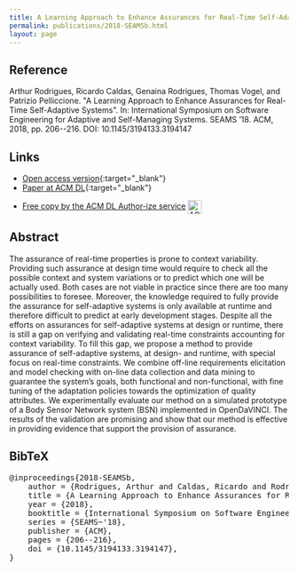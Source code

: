 ```yaml
---
title: A Learning Approach to Enhance Assurances for Real-Time Self-Adaptive Systems
permalink: publications/2018-SEAMSb.html
layout: page
---
```


## Reference
Arthur Rodrigues, Ricardo Caldas, Genaina Rodrigues, Thomas Vogel, and Patrizio Pelliccione. "A Learning Approach to Enhance Assurances for Real-Time Self-Adaptive Systems". In: International Symposium on Software Engineering for Adaptive and Self-Managing Systems. SEAMS ’18. ACM, 2018, pp. 206--216. DOI: 10.1145/3194133.3194147

## Links
* [Open access version](https://arxiv.org/abs/1804.00994){:target="_blank"}
* [Paper at ACM DL](https://doi.org/10.1145/3194133.3194147){:target="_blank"}
<ul><li>
<!-- ACM DL Article: A learning approach to enhance assurances for real-time self-adaptive systems -->
<!-- <div class="acmdlitem" id="item3194147"> -->
<a href="https://dl.acm.org/authorize?N681048" title="A learning approach to enhance assurances for real-time self-adaptive systems">Free copy by the ACM DL Author-ize service</a>
<img src="//dl.acm.org/images/oa.gif" width="25" height="25" border="0" alt="ACM DL Author-ize service" style="vertical-align:middle"/>
<!-- </div> -->
</li></ul>

## Abstract
The assurance of real-time properties is prone to context variability. Providing such assurance at design time would require to check all the possible context and system variations or to predict which one will be actually used. Both cases are not viable in practice since there are too many possibilities to foresee. Moreover, the knowledge required to fully provide the assurance for self-adaptive systems is only available at runtime and therefore difficult to predict at early development stages. Despite all the efforts on assurances for self-adaptive systems at design or runtime, there is still a gap on verifying and validating real-time constraints accounting for context variability. To fill this gap, we propose a method to provide assurance of self-adaptive systems, at design- and runtime, with special focus on real-time constraints. We combine off-line requirements elicitation and model checking with on-line data collection and data mining to guarantee the system’s goals, both functional and non-functional, with fine tuning of the adaptation policies towards the optimization of quality attributes. We experimentally evaluate our method on a simulated prototype of a Body Sensor Network system (BSN) implemented in OpenDaVINCI. The results of the validation are promising and show that our method is effective in providing evidence that support the provision of assurance.

## BibTeX

<div class="bibtex">
<pre>@inproceedings{2018-SEAMSb,
    author = {Rodrigues, Arthur and Caldas, Ricardo and Rodrigues, Genaina and Vogel, Thomas and Pelliccione, Patrizio},
    title = {A Learning Approach to Enhance Assurances for Real-Time Self-Adaptive Systems},
    year = {2018},
    booktitle = {International Symposium on Software Engineering for Adaptive and Self-Managing Systems},
    series = {SEAMS~'18},
    publisher = {ACM},
    pages = {206--216},
    doi = {10.1145/3194133.3194147},
}</pre>
</div>
